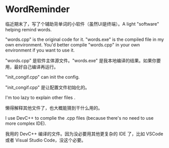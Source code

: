 # WordReminder
临近期末了，写了个辅助背单词的小软件（虽然UI是终端）。A light "software" helping remind words.

"words.cpp" is the original code for it. "words.exe" is the compiled file in my own environment. You'd better compile "words.cpp" in your own environment if you want to use it.

"words.cpp" 是软件主体源文件。"words.exe" 是我本地编译的结果。如果你要用，最好自己编译再运行。

"init_congif.cpp" can init the config.

"init_congif.cpp" 是让配置文件初始化的。

I'm too lazy to explain other files .

懒得解释其他文件了，也大概能猜到干什么用的。

I use DevC++ to complie the .cpp files (because there's no need to use more complex IDE).

我用的 DevC++ 编译的文件。因为没必要用其他更复杂的 IDE 了，比如 VSCode 或者 Visual Studio Code，没这个必要。

